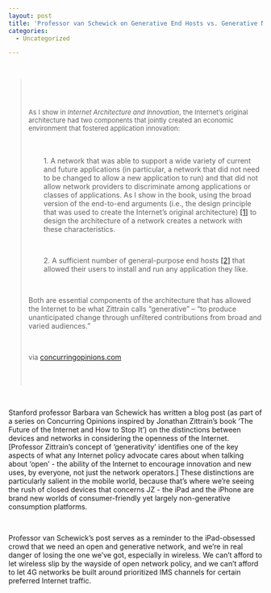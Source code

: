 ```yaml
---
layout: post
title: 'Professor van Schewick on Generative End Hosts vs. Generative Networks'
categories:
  - Uncategorized

---
```


<div class="posterous_bookmarklet_entry"><br /><blockquote><br /><div><br /><h3><span style="font-weight:normal;font-size:13px;">As I show in <em>Internet Architecture and Innovation</em>, the Internet’s original architecture had two components that jointly created an economic environment that fostered application innovation:</span></h3><br /><p style="padding-left:30px;">1. A network that was able to support a wide variety of current and future applications (in particular, a network that did not need to be changed to allow a new application to run) and that did not allow network providers to discriminate among applications or classes of applications. As I show in the book, using the broad version of the end-to-end arguments (i.e., the design principle that was used to create the Internet’s original architecture) <a href="http://www.concurringopinions.com/archives/2010/09/future-of-the-internet-symposium-generative-end-hosts-vs-generative-networks.html#footnote%201">[1]</a> <a name="text%20footnote%201"></a>to design the architecture of a network creates a network with these characteristics.</p><br /><p style="padding-left:30px;">2. A sufficient number of general-purpose end hosts <a href="http://www.concurringopinions.com/archives/2010/09/future-of-the-internet-symposium-generative-end-hosts-vs-generative-networks.html#footnote%202">[2]</a> <a name="text%20footnote%202"></a>that allowed their users to install and run any application they like.</p><br /><p>Both are essential components of the architecture that has allowed the Internet to be what Zittrain calls “generative” – “to produce unanticipated change through unfiltered contributions from broad and varied audiences.”</p><br /><p>via <a href="http://www.concurringopinions.com/archives/2010/09/future-of-the-internet-symposium-generative-end-hosts-vs-generative-networks.html">concurringopinions.com</a></p><br /></div><br /></blockquote><br /><p>Stanford professor Barbara van Schewick has written a blog post (as part of a series on Concurring Opinions inspired by Jonathan Zittrain&#8217;s book &#8216;The Future of the Internet and How to Stop It&#8217;) on the distinctions between devices and networks in considering the openness of the Internet.  [Professor Zittrain&#8217;s concept of &#8216;generativity&#8217; identifies one of the key aspects of what any Internet policy advocate cares about when talking about &#8216;open&#8217; - the ability of the Internet to encourage innovation and new uses, by everyone, not just the network operators.]  These distinctions are particularly salient in the mobile world, because that&#8217;s where we&#8217;re seeing the rush of closed devices that concerns JZ - the iPad and the iPhone are brand new worlds of consumer-friendly yet largely non-generative consumption platforms.</p><br /><p>Professor van Schewick&#8217;s post serves as a reminder to the iPad-obsessed crowd that we need an open and generative network, and we&#8217;re in real danger of losing the one we&#8217;ve got, especially in wireless.  We can&#8217;t afford to let wireless slip by the wayside of open network policy, and we can&#8217;t afford to let 4G networks be built around prioritized IMS channels for certain preferred Internet traffic.</p><br /></div><div class="blogger-post-footer"><img width="1" height="1" src="https://blogger.googleusercontent.com/tracker/8920950033468593796-955233940498997538?l=openmobile.blogspot.com" alt="" /></div>
